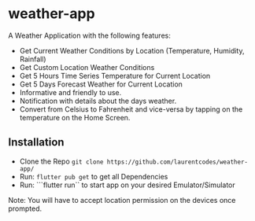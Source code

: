 # weather-app

A Weather Application with the following features:

- Get Current Weather Conditions by Location (Temperature, Humidity, Rainfall)
- Get Custom Location Weather Conditions
- Get 5 Hours Time Series Temperature for Current Location
- Get 5 Days Forecast Weather for Current Location
- Informative and friendly to use.
- Notification with details about the days weather.
- Convert from Celsius to Fahrenheit and vice-versa by tapping on the temperature on the Home Screen.

## Installation

- Clone the Repo
```git clone https://github.com/laurentcodes/weather-app/```
- Run: ```flutter pub get``` to get all Dependencies
- Run: ```flutter run`` to start app on your desired Emulator/Simulator

Note: You will have to accept location permission on the devices once prompted.
